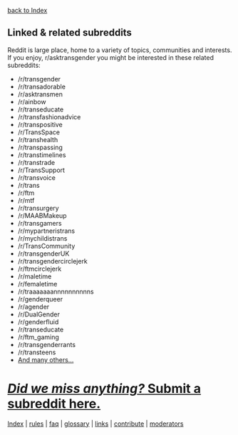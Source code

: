 [back to Index](https://github.com/MissTeapot/LGBT-Wikis/blob/main/github_wiki/asktransgender/index.md)

## Linked &amp; related subreddits

Reddit is large place, home to a variety of topics, communities and interests. If you enjoy, r/asktransgender you might be interested in these related subreddits:

- /r/transgender  
- /r/transadorable
- /r/asktransmen 
- /r/ainbow  
- /r/transeducate  
- /r/transfashionadvice  
- /r/transpositive  
- /r/TransSpace
- /r/transhealth  
- /r/transpassing 
- /r/transtimelines
- /r/transtrade   
- /r/TransSupport  
- /r/transvoice  
- /r/trans
- /r/ftm  
- /r/mtf  
- /r/transurgery
- /r/MAABMakeup 
- /r/transgamers  
- /r/mypartneristrans
- /r/mychildistrans
- /r/TransCommunity
- /r/transgenderUK  
- /r/transgendercirclejerk 
- /r/ftmcirclejerk
- /r/maletime
- /r/femaletime
- /r/traaaaaaannnnnnnnnns
- /r/genderqueer
- /r/agender
- /r/DualGender 
- /r/genderfluid
- /r/transeducate
- /r/ftm_gaming
- /r/transgenderrants
- /r/transteens
- [And many others...](http://www.reddit.com/r/TGDisc+TheTransphobiaSquad+genderqueer+mypartneristrans+tgposttransition+transurgery+transtrade+tranarchism+actuallesbians+queer+bisexual+asexuality+gay+TwoXChromosomes+queertransmen+OneY+bisexuality+TGmedia+TransHack+crossdressing+trans+AmIASexyQueer+transpassing+transgamers+samesexparent+TransChallenges+dualgender+androgyny+genderqueer+DualGender+ainbow+TransSpace+lgbt+TransphobiaProject+transfashionadvice+GenderEgalitarian+transpositive+transvoice+transgender_storytime+transprogress+shittytransgender+TransSupport+transranting+transhealth+queercraft+sexology+TransphobiaProject)

# [*Did we miss anything?* Submit a subreddit here.](http://www.reddit.com/message/compose?to=%2Fr%2Fasktransgender)

[Index](https://github.com/MissTeapot/LGBT-Wikis/blob/main/github_wiki/asktransgender/index) | [rules](w/asktransgender/rules) | [faq](w/asktransgender/faq) | [glossary](w/asktransgender/glossary) | [links](w/asktransgender/linked) | [contribute](w/asktransgender/contribute) | [moderators](http://www.reddit.com/message/compose?to=%2fr%2fasktransgender.md)